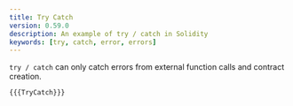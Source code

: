 ```yaml
---
title: Try Catch
version: 0.59.0
description: An example of try / catch in Solidity
keywords: [try, catch, error, errors]
---
```


`try / catch` can only catch errors from external function calls and contract creation.

```solidity
{{{TryCatch}}}
```
